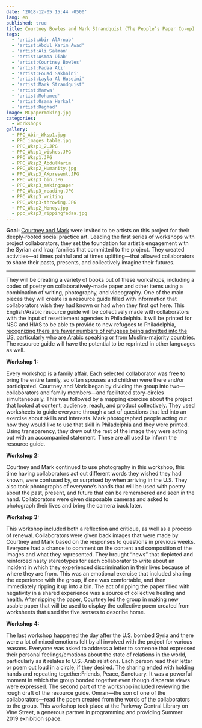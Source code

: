 ```yaml
---
date: '2018-12-05 15:44 -0500'
lang: en
published: true
title: Courtney Bowles and Mark Strandquist (The People’s Paper Co-op) Workshops
tags:
  - 'artist:Abir AlArnab'
  - 'artist:Abdul Karim Awad'
  - 'artist:Ali Salman'
  - 'artist:Asmaa Diab'
  - 'artist:Courtney Bowles'
  - 'artist:Fadaa Ali'
  - 'artist:Fouad Sakhnini'
  - 'artist:Layla Al Huseini'
  - 'artist:Mark Strandquist'
  - 'artist:Marwa'
  - 'artist:Mohamed'
  - 'artist:Osama Herkal'
  - 'artist:Raghad'
image: MCpapermaking.jpg
categories:
  - workshops
gallery:
  - PPC_Abir_Wksp1.jpg
  - PPC_images_table.jpg
  - PPC_Wksp1_2.JPG
  - PPC_Wksp1_wishes.JPG
  - PPC_Wksp1.JPG
  - PPC_Wksp2_AbdulKarim
  - PPC_Wksp2_Humanity.jpg
  - PPC_Wksp3_AKpresent.JPG
  - PPC_wksp3_bin.JPG
  - PPC_Wksp3_makingpaper
  - PPC_Wksp3_reading.JPG
  - PPC_Wksp3_writing
  - PPC_wksp3-throwing.JPG
  - PPC_Wksp2_Money.jpg
  - ppc_wksp3_rippingfadaa.jpg
---
```

**Goal:** [Courtney and Mark](http://peoplespaperco-op.weebly.com/) were invited to be artists on this project for their deeply-rooted social practice art. Leading the first series of workshops with project collaborators, they set the foundation for artist’s engagement with the Syrian and Iraqi families that committed to the project. They created activities—at times painful and at times uplifting—that allowed collaborators to share their pasts, presents, and collectively imagine their futures. 

<hr/>

They will be creating a variety of books out of these workshops, including a codex of poetry on collaboratively-made paper and other items using a combination of writing, photography, and videography. One of the main pieces they will create is a resource guide filled with information that collaborators wish they had known or had when they first got here. This English/Arabic resource guide will be collectively made with collaborators with the input of resettlement agencies in Philadelphia. It will be printed for NSC and HIAS to be able to provide to new refugees to Philadelphia, [recognizing there are fewer numbers of refugees being admitted into the US, particularly who are Arabic speaking or from Muslim-majority countries](http://www.pewresearch.org/fact-tank/2018/07/05/for-the-first-time-u-s-resettles-fewer-refugees-than-the-rest-of-the-world/). The resource guide will have the potential to be reprinted in other languages as well. 

**Workshop 1:**

Every workshop is a family affair. Each selected collaborator was free to bring the entire family, so often spouses and children were there and/or participated. Courtney and Mark began by dividing the group into two—collaborators and family members—and facilitated story-circles simultaneously. This was followed by a mapping exercise about the project that looked at content, audience, reach, and product collectively. They used worksheets to guide everyone through a set of questions that led into an exercise about skills and interests. Mark photographed people acting out how they would like to use that skill in Philadelphia and they were printed. Using transparency, they drew out the rest of the image they  were acting out with an accompanied statement. These are all used to inform the resource guide.

**Workshop 2:**

Courtney and Mark continued to use photography in this workshop, this time having collaborators act out different words they wished they had known, were confused by, or surprised by when arriving in the U.S. They also took photographs of everyone’s hands that will be used with poetry about the past, present, and future that can be remembered and seen in the hand. Collaborators were given disposable cameras and asked to photograph their lives and bring the camera back later. 


**Workshop 3:**

This workshop included both a reflection and critique, as well as a process of renewal. Collaborators were given back images that were made by Courtney and Mark based on the responses to questions in previous weeks. Everyone had a chance to comment on the content and composition of the images and what they represented. They brought “news” that depicted and reinforced nasty stereotypes for each collaborator to write about an incident in which they experienced discrimination in their lives because of where they are from. This was an emotional exercise that included sharing the experience with the group, if one was comfortable, and then immediately ripping it up into a bin. The act of ripping the paper filled with negativity in a shared experience was a source of collective healing and health. After ripping the paper, Courtney led the group in making new usable paper that will be used to display the collective poem created from worksheets that used the five senses to describe home.


**Workshop 4:**

The last workshop happened the day after the U.S. bombed Syria and there were a lot of mixed emotions felt by all involved with the project for various reasons. Everyone was asked to  address a letter to someone that expressed their personal feelings/emotions about the state of relations in the world, particularly as it relates to U.S.-Arab relations. Each person read their letter or poem out loud in a circle, if they desired. The sharing ended with holding hands and repeating together:Friends, Peace, Sanctuary. It was a powerful moment in which the group bonded together even though disparate views were expressed. 
The second part of the workshop included reviewing the rough draft of the resource guide. Omran—the son of one of the collaborators—read the poem created from the words of the collaborators to the group. This workshop took place at the Parkway Central Library on Vine Street, a generous partner in programming and providing Summer 2019 exhibition space.
